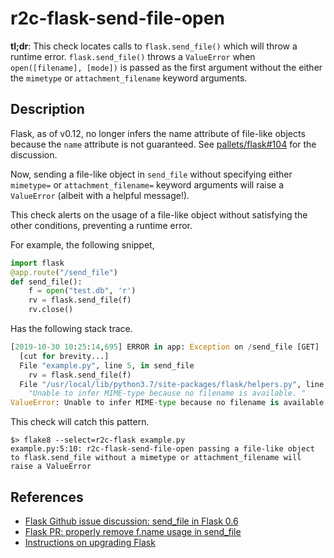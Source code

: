 # r2c-flask-send-file-open

**tl;dr**: This check locates calls to `flask.send_file()` which will throw a runtime error. `flask.send_file()` throws a `ValueError` when `open([filename], [mode])` is passed as the first argument without the either the `mimetype` or `attachment_filename` keyword arguments.

## Description

Flask, as of v0.12, no longer infers the name attribute of file-like objects because the `name` attribute is not guaranteed. See [pallets/flask#104](https://github.com/pallets/flask/issues/104) for the discussion.

Now, sending a file-like object in `send_file` without specifying either `mimetype=` or `attachment_filename=` keyword arguments will raise a `ValueError` (albeit with a helpful message!).

This check alerts on the usage of a file-like object without satisfying the other conditions, preventing a runtime error.

For example, the following snippet,

``` python
import flask
@app.route("/send_file")
def send_file():
    f = open("test.db", 'r')
    rv = flask.send_file(f)
    rv.close()
```

Has the following stack trace.

``` python
[2019-10-30 10:25:14,695] ERROR in app: Exception on /send_file [GET]
  [cut for brevity...]
  File "example.py", line 5, in send_file
    rv = flask.send_file(f)
  File "/usr/local/lib/python3.7/site-packages/flask/helpers.py", line 593, in send_file
    "Unable to infer MIME-type because no filename is available. "
ValueError: Unable to infer MIME-type because no filename is available. Please set either `attachment_filename`, pass a filepath to `filename_or_fp` or set your own MIME-type via `mimetype`.
```

This check will catch this pattern.

```
$> flake8 --select=r2c-flask example.py
example.py:5:10: r2c-flask-send-file-open passing a file-like object to flask.send_file without a mimetype or attachment_filename will raise a ValueError
```

## References

- [Flask Github issue discussion: send_file in Flask 0.6](https://github.com/pallets/flask/issues/104)
- [Flask PR: properly remove f.name usage in send_file](https://github.com/pallets/flask/pull/1988)
- [Instructions on upgrading Flask](https://github.com/pallets/flask/blob/ad567480708ceb860fab0455d3220b92ecd67601/docs/upgrading.rst)
